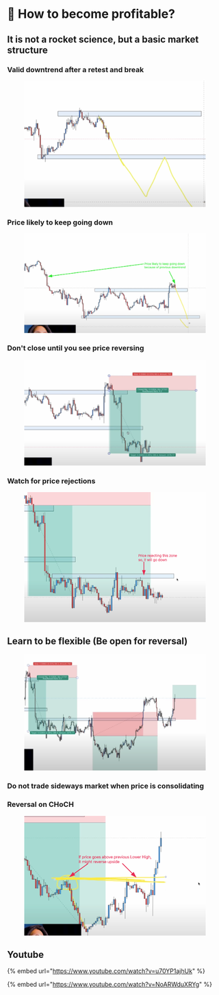 # 🤑 How to become profitable?

## It is not a rocket science, but a basic market structure

### Valid downtrend after a retest and break

<figure><img src="../.gitbook/assets/image (12).png" alt=""><figcaption></figcaption></figure>

### Price likely to keep going down

<figure><img src="../.gitbook/assets/image (7).png" alt=""><figcaption></figcaption></figure>

### Don't close until you see price reversing

<figure><img src="../.gitbook/assets/image (14).png" alt=""><figcaption></figcaption></figure>

### Watch for price rejections

<figure><img src="../.gitbook/assets/image (13).png" alt=""><figcaption></figcaption></figure>

## Learn to be flexible (Be open for reversal)

<figure><img src="../.gitbook/assets/image (4).png" alt=""><figcaption></figcaption></figure>

### Do not trade sideways market when price is consolidating



### Reversal on CHoCH

<figure><img src="../.gitbook/assets/image (8).png" alt=""><figcaption></figcaption></figure>

## Youtube

{% embed url="https://www.youtube.com/watch?v=u70YP1ajhUk" %}

{% embed url="https://www.youtube.com/watch?v=NoARWduXRYg" %}
